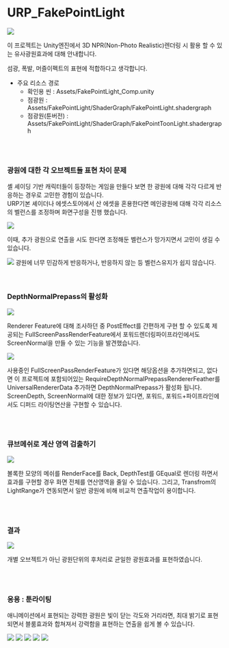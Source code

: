 # URP_FakePointLight


<img src="https://github.com/haiun/URP_FakePointLight/blob/main/ReadmeImage/K-003.png?raw=true"/>

이 프로젝트는 Unity엔진에서 3D NPR(Non-Photo Realistic)렌더링 시 활용 할 수 있는 유사광원효과에 대해 안내합니다.<br>

섬광, 폭발, 머즐이펙트의 표현에 적합하다고 생각합니다.<br>

* 주요 리소스 경로
  * 확인용 씬 : Assets/FakePointLight_Comp.unity
  * 점광원 : Assets/FakePointLight/ShaderGraph/FakePointLight.shadergraph
  * 점광원(툰버전) : Assets/FakePointLight/ShaderGraph/FakePointToonLight.shadergraph

<br>
<br>

### 광원에 대한 각 오브젝트들 표현 차이 문제

셸 셰이딩 기반 캐릭터들이 등장하는 게임을 만들다 보면 한 광원에 대해 각각 다르게 반응하는 경우로 고민한 경험이 있습니다.<br>
URP기본 셰이더나 에셋스토어에서 산 에셋을 혼용한다면 메인광원에 대해 각각 리소스의 벨런스를 조정하며 화면구성을 진행 했습니다.<br>

<img src="https://github.com/haiun/URP_FakePointLight/blob/main/ReadmeImage/K-005.png?raw=true"/>

이때, 추가 광원으로 연출을 시도 한다면 조정해둔 벨런스가 망가지면서 고민이 생길 수 있습니다.<br>

<img src="https://github.com/haiun/URP_FakePointLight/blob/main/ReadmeImage/K-001.png?raw=true"/>
광원에 너무 민감하게 반응하거나, 반응하지 않는 등 벨런스유지가 쉽지 않습니다.<br>
<br>
<br>

### DepthNormalPrepass의 활성화

<img src="https://github.com/haiun/URP_FakePointLight/blob/main/ReadmeImage/K-006.png?raw=true"/>

Renderer Feature에 대해 조사하던 중 PostEffect를 간편하게 구현 할 수 있도록 제공되는 FullScreenPassRenderFeature에서 포워드렌더링파이프라인에서도 ScreenNormal을 만들 수 있는 기능을 발견했습니다.<br>

<img src="https://github.com/haiun/URP_FakePointLight/blob/main/ReadmeImage/K-007.png?raw=true"/>


사용중인 FullScreenPassRenderFeature가 있다면 해당옵션을 추가하면되고, 없다면 이 프로젝트에 포함되어있는 RequireDepthNormalPrepassRendererFeather를 UniversalRendererData 추가하면 DepthNormalPrepass가 활성화 됩니다.
ScreenDepth, ScreenNormal에 대한 정보가 있다면, 포워드, 포워드+파이프라인에서도 디퍼드 라이팅연산을 구현할 수 있습니다.<br>

<br>
<br>

### 큐브메쉬로 계산 영역 검출하기

<img src="https://github.com/haiun/URP_FakePointLight/blob/main/ReadmeImage/K-009.png?raw=true"/>

볼록한 모양의 메쉬를 RenderFace를 Back, DepthTest를 GEqual로 렌더링 하면서 효과를 구현할 경우 화면 전체를 연산영역을 줄일 수 있습니다.
그리고, Transfrom의 LightRange가 연동되면서 일반 광원에 비해 비교적 연출작업이 용이합니다.

<br>
<br>

### 결과

<img src="https://github.com/haiun/URP_FakePointLight/blob/main/ReadmeImage/result1.gif?raw=true"/>

개별 오브젝트가 아닌 광원단위의 후처리로 균일한 광원효과를 표현하였습니다.

<br>
<br>

### 응용 : 툰라이팅

애니메이션에서 표현되는 강력한 광원은 빛이 닫는 각도와 거리라면, 최대 밝기로 표현되면서 블룸효과와 합쳐져서 강력함을 표현하는 연출을 쉽게 볼 수 있습니다.<br>

<img src="https://github.com/haiun/URP_FakePointLight/blob/main/ReadmeImage/GurrenLagannEp1.gif?raw=true"/>
<img src="https://raw.githubusercontent.com/haiun/URP_FakePointLight/refs/heads/main/ReadmeImage/eva_railgun.webp"/>
<img src="https://github.com/haiun/URP_FakePointLight/blob/main/ReadmeImage/simon.png?raw=true"/>
<img src="https://github.com/haiun/URP_FakePointLight/blob/main/ReadmeImage/FrierenEp9.gif?raw=true"/>
<img src="https://github.com/haiun/URP_FakePointLight/blob/main/ReadmeImage/K-008.png?raw=true"/>


